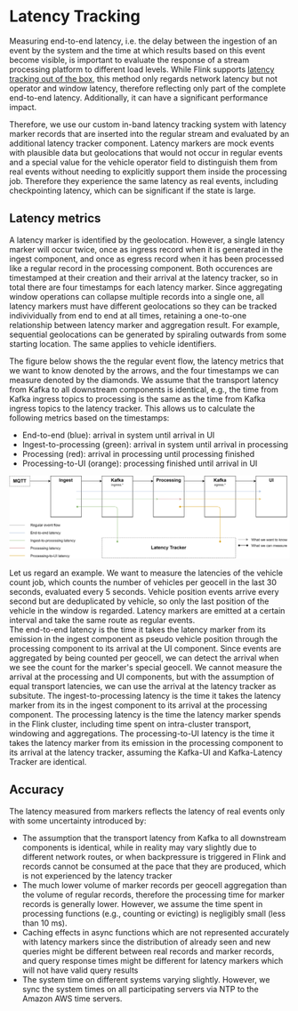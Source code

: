 # Latency Tracking

Measuring end-to-end latency, i.e. the delay between the ingestion of an event by the system and the time at which results based on this event become visible, is important to evaluate the response of a stream processing platform to different load levels. While Flink supports [latency tracking out of the box](https://ci.apache.org/projects/flink/flink-docs-stable/monitoring/metrics.html#latency-tracking), this method only regards network latency but not operator and window latency, therefore reflecting only part of the complete end-to-end latency. Additionally, it can have a significant performance impact.

Therefore, we use our custom in-band latency tracking system with latency marker records that are inserted into the regular stream and evaluated by an additional latency tracker component. Latency markers are mock events with plausible data but geolocations that would not occur in regular events and a special value for the vehicle operator field to distinguish them from real events without needing to explicitly support them inside the processing job. Therefore they experience the same latency as real events, including checkpointing latency, which can be significant if the state is large.

## Latency metrics

A latency marker is identified by the geolocation. However, a single latency marker will occur twice, once as ingress record when it is generated in the ingest component, and once as egress record when it has been processed like a regular record in the processing component. Both occurences are timestamped at their creation and their arrival at the latency tracker, so in total there are four timestamps for each latency marker. Since aggregating window operations can collapse multiple records into a single one, all latency markers must have different geolocations so they can be tracked indivividually from end to end at all times, retaining a one-to-one relationship between latency marker and aggregation result. For example, sequential geolocations can be generated by spiraling outwards from some starting location. The same applies to vehicle identifiers.

The figure below shows the the regular event flow, the latency metrics that we want to know denoted by the arrows, and the four timestamps we can measure denoted by the diamonds. We assume that the transport latency from Kafka to all downstream components is identical, e.g., the time from Kafka ingress topics to processing is the same as the time from Kafka ingress topics to the latency tracker. This allows us to calculate the following metrics based on the timestamps:
* End-to-end (blue): arrival in system until arrival in UI
* Ingest-to-processing (green): arrival in system until arrival in processing
* Processing (red): arrival in processing until processing finished
* Processing-to-UI (orange): processing finished until arrival in UI

![Latency Tracking](images/latency_tracking.png)

Let us regard an example. We want to measure the latencies of the vehicle count job, which counts the number of vehicles per geocell in the last 30 seconds, evaluated every 5 seconds. Vehicle position events arrive every second but are deduplicated by vehicle, so only the last position of the vehicle in the window is regarded. Latency markers are emitted at a certain interval and take the same route as regular events.  
The end-to-end latency is the time it takes the latency marker from its emission in the ingest component as pseudo vehicle position through the processing component to its arrival at the UI component. Since events are aggregated by being counted per geocell, we can detect the arrival when we see the count for the marker's special geocell.  We cannot measure the arrival at the processing and UI components, but with the assumption of equal transport latencies, we can use the arrival at the latency tracker as subsitute.
The ingest-to-processing latency is the time it takes the latency marker from its in the ingest component to its arrival at the processing component.
The processing latency is the time the latency marker spends in the Flink cluster, including time spent on intra-cluster transport, windowing and aggregations.
The processing-to-UI latency is the time it takes the latency marker from its emission in the processing component to its arrival at the latency tracker, assuming the Kafka-UI and Kafka-Latency Tracker are identical.


## Accuracy
The latency measured from markers reflects the latency of real events only with some uncertainty introduced by:
* The assumption that the transport latency from Kafka to all downstream components is identical, while in reality may vary slightly due to different network routes, or when backpressure is triggered in Flink and records cannot be consumed at the pace that they are produced, which is not experienced by the latency tracker
* The much lower volume of marker records per geocell aggregation than the volume of regular records, therefore the processing time for marker records is generally lower. However, we assume the time spent in processing functions (e.g., counting or evicting) is negligibly small (less than 10 ms).
* Caching effects in async functions which are not represented accurately with latency markers since the distribution of already seen and new queries might be different between real records and marker records, and query response times might be different for latency markers which will not have valid query results
* The system time on different systems varying slightly. However, we sync the system times on all participating servers via NTP to the Amazon AWS time servers.
